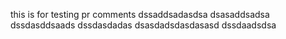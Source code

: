 this is for testing pr comments
dssaddsadasdsa
dsasaddsadsa
dssdasddsaads
dssdasdadas
dsasdadsdasdasasd
dssdaadsdsa
